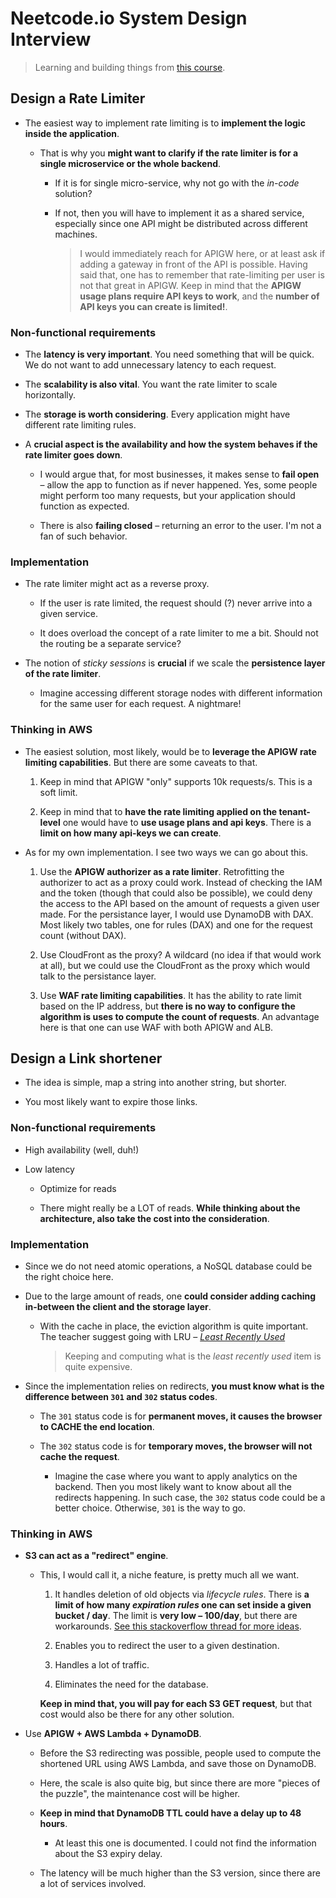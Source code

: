 # Neetcode.io System Design Interview

> Learning and building things from [this course](https://neetcode.io/courses/system-design-interview/3).

## Design a Rate Limiter

- The easiest way to implement rate limiting is to **implement the logic inside the application**.

  - That is why you **might want to clarify if the rate limiter is for a single microservice or the whole backend**.

    - If it is for single micro-service, why not go with the _in-code_ solution?

    - If not, then you will have to implement it as a shared service, especially since one API might be distributed across different machines.

      > I would immediately reach for APIGW here, or at least ask if adding a gateway in front of the API is possible. Having said that, one has to remember that rate-limiting per user is not that great in APIGW.
      > Keep in mind that the **APIGW usage plans require API keys to work**, and the **number of API keys you can create is limited!**.

### Non-functional requirements

- The **latency is very important**. You need something that will be quick. We do not want to add unnecessary latency to each request.

- The **scalability is also vital**. You want the rate limiter to scale horizontally.

- The **storage is worth considering**. Every application might have different rate limiting rules.

- A **crucial aspect is the availability and how the system behaves if the rate limiter goes down**.

  - I would argue that, for most businesses, it makes sense to **fail open** – allow the app to function as if never happened. Yes, some people might perform too many requests, but your application should function as expected.

  - There is also **failing closed** – returning an error to the user. I'm not a fan of such behavior.

### Implementation

- The rate limiter might act as a reverse proxy.

  - If the user is rate limited, the request should (?) never arrive into a given service.

  - It does overload the concept of a rate limiter to me a bit. Should not the routing be a separate service?

- The notion of _sticky sessions_ is **crucial** if we scale the **persistence layer of the rate limiter**.

  - Imagine accessing different storage nodes with different information for the same user for each request. A nightmare!

### Thinking in AWS

- The easiest solution, most likely, would be to **leverage the APIGW rate limiting capabilities**. But there are some caveats to that.

  1. Keep in mind that APIGW "only" supports 10k requests/s. This is a soft limit.

  2. Keep in mind that to **have the rate limiting applied on the tenant-level** one would have to **use usage plans and api keys**. There is a **limit on how many api-keys we can create**.

- As for my own implementation. I see two ways we can go about this.

  1. Use the **APIGW authorizer as a rate limiter**. Retrofitting the authorizer to act as a proxy could work. Instead of checking the IAM and the token (though that could also be possible), we could deny the access to the API based on the amount of requests a given user made. For the persistance layer, I would use DynamoDB with DAX. Most likely two tables, one for rules (DAX) and one for the request count (without DAX).

  2. Use CloudFront as the proxy? A wildcard (no idea if that would work at all), but we could use the CloudFront as the proxy which would talk to the persistance layer.

  3. Use **WAF rate limiting capabilities**. It has the ability to rate limit based on the IP address, but **there is no way to configure the algorithm is uses to compute the count of requests**. An advantage here is that one can use WAF with both APIGW and ALB.

## Design a Link shortener

- The idea is simple, map a string into another string, but shorter.

- You most likely want to expire those links.

### Non-functional requirements

- High availability (well, duh!)

- Low latency

  - Optimize for reads

  - There might really be a LOT of reads. **While thinking about the architecture, also take the cost into the consideration**.

### Implementation

- Since we do not need atomic operations, a NoSQL database could be the right choice here.

- Due to the large amount of reads, one **could consider adding caching in-between the client and the storage layer**.

  - With the cache in place, the eviction algorithm is quite important. The teacher suggest going with LRU – [_Least Recently Used_](https://en.wikipedia.org/wiki/Cache_replacement_policies#LRU)

    > Keeping and computing what is the _least recently used_ item is quite expensive.

- Since the implementation relies on redirects, **you must know what is the difference between `301` and `302` status codes**.

  - The `301` status code is for **permanent moves, it causes the browser to CACHE the end location**.

  - The `302` status code is for **temporary moves, the browser will not cache the request**.

    - Imagine the case where you want to apply analytics on the backend. Then you most likely want to know about all the redirects happening. In such case, the `302` status code could be a better choice. Otherwise, `301` is the way to go.

### Thinking in AWS

- **S3 can act as a "redirect" engine**.

  - This, I would call it, a niche feature, is pretty much all we want.

    1. It handles deletion of old objects via _lifecycle rules_. There is **a limit of how many _expiration rules_ one can set inside a given bucket / day**. The limit is **very low – 100/day**, but there are workarounds. [See this stackoverflow thread for more ideas](https://stackoverflow.com/questions/12185879/s3-per-object-expiry).

    2. Enables you to redirect the user to a given destination.

    3. Handles a lot of traffic.

    4. Eliminates the need for the database.

    **Keep in mind that, you will pay for each S3 GET request**, but that cost would also be there for any other solution.

- Use **APIGW + AWS Lambda + DynamoDB**.

  - Before the S3 redirecting was possible, people used to compute the shortened URL using AWS Lambda, and save those on DynamoDB.

  - Here, the scale is also quite big, but since there are more "pieces of the puzzle", the maintenance cost will be higher.

  - **Keep in mind that DynamoDB TTL could have a delay up to 48 hours**.

    - At least this one is documented. I could not find the information about the S3 expiry delay.

  - The latency will be much higher than the S3 version, since there are a lot of services involved.
